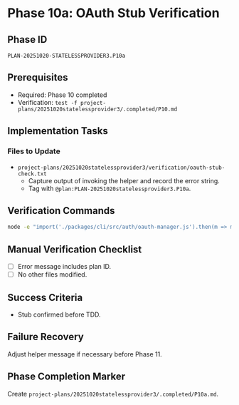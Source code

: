 # Phase 10a: OAuth Stub Verification

## Phase ID
`PLAN-20251020-STATELESSPROVIDER3.P10a`

## Prerequisites
- Required: Phase 10 completed
- Verification: `test -f project-plans/20251020statelessprovider3/.completed/P10.md`

## Implementation Tasks

### Files to Update
- `project-plans/20251020statelessprovider3/verification/oauth-stub-check.txt`
  - Capture output of invoking the helper and record the error string.
  - Tag with `@plan:PLAN-20251020statelessprovider3.P10a`.

## Verification Commands
```bash
node -e "import('./packages/cli/src/auth/oauth-manager.js').then(m => m.unwrapLoggingProvider?.({})).catch(err => console.log(err.message))"
```

## Manual Verification Checklist
- [ ] Error message includes plan ID.
- [ ] No other files modified.

## Success Criteria
- Stub confirmed before TDD.

## Failure Recovery
Adjust helper message if necessary before Phase 11.

## Phase Completion Marker
Create `project-plans/20251020statelessprovider3/.completed/P10a.md`.
